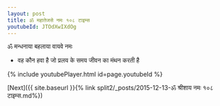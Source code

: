 ```yaml
---
layout: post
title: ॐ महातेजसे नमः १०८ टाइम्स
youtubeId: JTOdXwIXdOg
---
```

 
 
 ॐ मन्धनाया बहलाया वायवे नमः  
 
 -  वह कौन हवा है जो प्रलय के समय जीवन का मंथन करती है 
 
  
 
  
 
 
 
 
 
 


{% include youtubePlayer.html id=page.youtubeId %}
 
[Next]({{ site.baseurl }}{% link  split2/_posts/2015-12-13-ॐ श्रीशाय नमः १०८ टाइम्स.md%})
 
